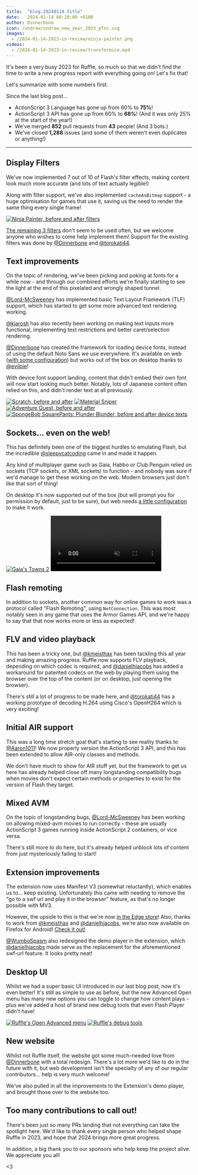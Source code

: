 ```yaml
---
title:  "blog.20240114.title"
date:   2024-01-14 08:28:00 +0100
author: Dinnerbone
icon: /undraw/undraw_new_year_2023_pfnc.svg
images:
  - /2024-01-14-2023-in-review/ninja-painter.png
videos:
  - /2024-01-14-2023-in-review/transformice.mp4
---
```

It's been a very busy 2023 for Ruffle, so much so that we didn't find the time to write a new progress report with everything going on! Let's fix that!

Let's summarize with some numbers first.

Since the last blog post...
- ActionScript 3 Language has gone up from 60% to **75%**!
- ActionScript 3 API has gone up from 60% to **68%**! (And it was only 25% at the start of the year!)
- We've merged **852** pull requests from **43** people! (And 3 bots.)
- We've closed **1,288** issues (and some of them weren't even duplicates or anything!)

---

## Display Filters
We've now implemented 7 out of 10 of Flash's filter effects, making content look much more accurate (and lots of text actually legible!)

Along with filter support, we've also implemented `cacheAsBitmap` support - a huge optimisation for games that use it, saving us the need to render the same thing every single frame!

<a href="/2024-01-14-2023-in-review/ninja-painter.png" target="_blank"><img src="/2024-01-14-2023-in-review/ninja-painter.png" title="Ninja Painter, before and after filters" alt="Ninja Painter, before and after filters" style="max-height: 500px"></a>

[The remaining 3 filters](https://github.com/ruffle-rs/ruffle/issues/15) don't seem to be used often, but we welcome anyone who wishes to come help implement them! Support for the existing filters was done by [@Dinnerbone](https://github.com/Dinnerbone) and [@torokati44](https://github.com/torokati44).

## Text improvements
On the topic of rendering, we've been picking and poking at fonts for a while now - and through our combined efforts we're finally starting to see the light at the end of this pixelated and wrongly shaped tunnel.

[@Lord-McSweeney](https://github.com/Lord-McSweeney) has implemented basic Text Layout Framework (TLF) support, which has started to get some more advanced text rendering working.

[@kjarosh](https://github.com/kjarosh) has also recently been working on making text inputs more functional, implementing text restrictions and better caret/selection rendering.

[@Dinnerbone](https://github.com/Dinnerbone) has created the framework for loading device fonts, instead of using the default Noto Sans we use everywhere. It's available on web ([with some configuration](https://github.com/ruffle-rs/ruffle/wiki/Frequently-Asked-Questions-For-Users#how-do-i-change-the-fonts-used-by-flash-on-my-website)) but works out of the box on desktop thanks to [@evilpie](https://github.com/evilpie)!

With device font support landing, content that didn't embed their own font will now start looking much better. Notably, lots of Japanese content often relied on this, and didn't render text at all previously.

<a href="/2024-01-14-2023-in-review/scratch.png" target="_blank"><img src="/2024-01-14-2023-in-review/scratch.png" title="Scratch, before and after" alt="Scratch, before and after" style="max-height: 300px"></a>
<a href="/2024-01-14-2023-in-review/material_sniper.png" target="_blank"><img src="/2024-01-14-2023-in-review/material_sniper.png" title="Material Sniper" alt="Material Sniper" style="max-height: 300px"></a>
<a href="/2024-01-14-2023-in-review/aq.png" target="_blank"><img src="/2024-01-14-2023-in-review/aq.png" title="Adventure Quest, before and after" alt="Adventure Quest, before and after" style="max-height: 300px"></a>
<a href="/2024-01-14-2023-in-review/spongebob.png" target="_blank"><img src="/2024-01-14-2023-in-review/spongebob.png" title="SpongeBob SquarePants: Plunder Blunder, before and after" alt="SpongeBob SquarePants: Plunder Blunder, before and after device texts" style="max-height: 300px"></a>

## Sockets... even on the web!
This has definitely been one of the biggest hurdles to emulating Flash, but the incredible [@sleepycatcoding](https://github.com/sleepycatcoding) came in and made it happen.

Any kind of multiplayer game such as Gaia, Habbo or Club Penguin relied on sockets (TCP sockets, or XML sockets) to function - and nobody was sure if we'd manage to get these working on the web. Modern browsers just don't like that sort of thing!

On desktop it's now supported out of the box (but will prompt you for permission by default, just to be sure), but web needs [a little configuration](https://github.com/ruffle-rs/ruffle/wiki/Frequently-Asked-Questions-For-Users#how-can-i-connect-to-a-tcpsocket-or-xmlsocket-from-the-web) to make it work.

<a href="/2024-01-14-2023-in-review/gaia.png" target="_blank"><img src="/2024-01-14-2023-in-review/gaia.png" title="Gaia's Towns 2" alt="Gaia's Towns 2" style="max-height: 20rem"></a>
<video muted autoplay controls>
    <source src="/2024-01-14-2023-in-review/transformice.mp4" type="video/mp4">
</video>

## Flash remoting
In addition to sockets, another common way for online games to work was a protocol called "Flash Remoting", using `NetConnection`.
This was most notably seen in any game that uses the Armor Games API, and we're happy to say that that now works more or less as expected!

## FLV and video playback
This has been a tricky one, but [@kmeisthax](https://github.com/kmeisthax) has been tackling this all year and making amazing progress. Ruffle now supports FLV playback, depending on which codec is required, and [@danielhjacobs](https://github.com/danielhjacobs) has added a workaround for patented codecs on the web by playing them using the browser over the top of the content (or on desktop, just opening the browser).

There's still a lot of progress to be made here, and [@torokati44](https://github.com/torokati44) has a working prototype of decoding H.264 using Cisco's OpenH264 which is very exciting!

## Initial AIR support
This was a long time stretch goal that's starting to see reality thanks to [@Aaron1011](https://github.com/Aaron1011)! We now properly version the ActionScript 3 API, and this has been extended to allow AIR-only classes and methods.

We don't have much to show for AIR stuff yet, but the framework to get us here has already helped close off many longstanding compatibility bugs when movies don't expect certain methods or properties to exist for the version of Flash they target.

## Mixed AVM
On the topic of longstanding bugs, [@Lord-McSweeney](https://github.com/Lord-McSweeney) has been working on allowing mixed-avm movies to run correctly - these are usually ActionScript 3 games running inside ActionScript 2 containers, or vice versa.

There's still more to do here, but it's already helped unblock lots of content from just mysteriously failing to start!

## Extension improvements
The extension now uses Manifest V3 (somewhat reluctantly), which enables us to... keep existing. Unfortunately this came with needing to remove the "go to a swf url and play it in the browser" feature, as that's no longer possible with MV3.

However, the upside to this is that we're now [in the Edge store](https://microsoftedge.microsoft.com/addons/detail/ruffle/pipjjbgofgieknlpefmcckdmgaaegban)! Also, thanks to work from [@kmeisthax](https://github.com/kmeisthax) and [@danielhjacobs](https://github.com/danielhjacobs), we're also now available on Firefox for Android! [Check it out!](https://addons.mozilla.org/android/addon/ruffle_rs)

[@WumboSpasm](https://github.com/WumboSpasm) also redesigned the demo player in the extension, which [@danielhjacobs](https://github.com/danielhjacobs) made serve as the replacement for the aforementioned swf-url feature. It looks pretty neat!

## Desktop UI
Whilst we had a super basic UI introduced in our last blog post, now it's even better! It's still as simple to use as before, but the new Advanced Open menu has many new options you can toggle to change how content plays - plus we've added a host of brand new debug tools that even Flash Player didn't have!

<a href="/2024-01-14-2023-in-review/ui-open-advanced.png" target="_blank"><img src="/2024-01-14-2023-in-review/ui-open-advanced.png" title="Ruffle's Open Advanced menu" alt="Ruffle's Open Advanced menu" style="max-height: 300px"></a>
<a href="/2024-01-14-2023-in-review/ui-debug.png" target="_blank"><img src="/2024-01-14-2023-in-review/ui-debug.png" title="Ruffle's debug tools" alt="Ruffle's debug tools" style="max-height: 300px"></a>

## New website
Whilst not Ruffle itself, the website got some much-needed love from [@Dinnerbone](https://github.com/Dinnerbone) with a total redesign. There's a lot more we'd like to do in the future with it, but web development isn't the specialty of any of our regular contributors... help is very much welcome!

We've also pulled in all the improvements to the Extension's demo player, and brought those over to the website too.

## Too many contributions to call out!
There's been just so many PRs landing that not everything can take the spotlight here. We'd like to thank every single person who helped shape Ruffle in 2023, and hope that 2024 brings more great progress.

In addition, a big thank you to our sponsors who help keep the project alive. We appreciate you all!

<3
